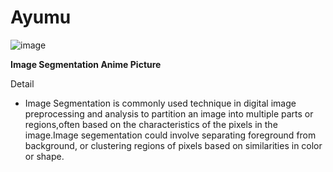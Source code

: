 # Ayumu
![image](Doc\image\XGNQlmUw.png)

**Image Segmentation Anime Picture**

Detail
- Image Segmentation is commonly used technique in digital image preprocessing and analysis
to partition an image into multiple parts or regions,often based on the characteristics of the pixels in the image.Image segementation could involve separating foreground from background, or clustering regions of pixels based on similarities in color or shape.